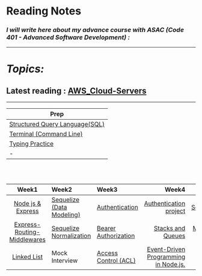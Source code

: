 # Reading Notes
### *I will write here about my advance course with ASAC (Code 401 - Advanced Software Development) :*


---
# *Topics:*
## Latest reading : [AWS_Cloud-Servers](./AWS_Cloud-Servers)

---

|Prep|
|----------|
|[Structured Query Language(SQL)](./Prep/SQL.md)|
|[Terminal (Command Line)](./Prep/Terminal.md)|
|[Typing Practice](./Prep/TypingPractice.md)|
|-|

<br />
<br />

|Week1|Week2|Week3|Week4|Week5|Week6|
|:-------------:|:---------|:-------------|----:|----:|----:|
|[Node js & Express](./Express.md)|[Sequelize (Data Modeling)](./Data-Modeling.md)|[Authentication](./Authentication.md)|[Authentication project](https://github.com/OmarSawalmeh/API-Authentication--System/blob/main/README.md)|[Socket.IO](./Socket.IO.md)|[Trees](./Trees.md)|
|[Express-Routing-Middlewares](./Express-Routing-Middlewares.md)|[Sequelize Normalization](./sequelize-normalization.md)|[Bearer Authorization](./Bearer-Authorization.md)|[Stacks and Queues](./Stacks-and-Queues.md)|[Message Queues](./Message-Queues.md)|[AWS_Cloud-Servers](./AWS_Cloud-Servers)|
|[Linked List](./Linked-Lists.md)|Mock Interview|[Access Control (ACL)](./Access-Control%20(ACL).md)|[Event-Driven Programming in Node.js.](./Event-Node-js.md)|-|-|
